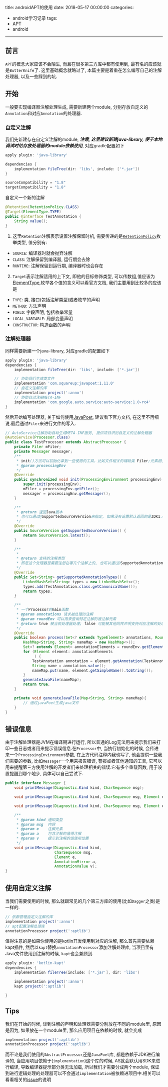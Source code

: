 title: androidAPT的使用
date: 2018-05-17 00:00:00
categories:  
- android学习记录
tags:
- APT
- android
---
## 前言
`APT`的概念大家应该不会陌生, 而且在很多第三方库中都有使用到, 最有名的应该就是`ButterKnife`了. 这里基础概念就略过了, 本篇主要是着重在怎么编写自己的注解处理器, 以及一些踩到的坑.
<!-- more -->
## 开始
一般要实现编译器注解处理生成, 需要新建两个module, 分别存放自定义的`Annotation`和对应`Annotation`的处理器.
### 自定义注解
我们先新建存在自定义注解的module, ***注意, 这里建议新建java-library, 便于本地调试时给存放处理器的module依赖使用***, 对应gradle配置如下
``` groovy
apply plugin: 'java-library'

dependencies {
    implementation fileTree(dir: 'libs', include: ['*.jar'])
}

sourceCompatibility = "1.8"
targetCompatibility = "1.8"

```
自定义一个新的注解
``` java
@Retention(RetentionPolicy.CLASS)
@Target(ElementType.TYPE)
public @interface TestAnnotation {
    String value();
}
```
1. 这里`Retention`注解表示设置注解保留时机, 需要传递的是[`RetentionPolicy`](https://docs.oracle.com/javase/8/docs/api/java/lang/annotation/RetentionPolicy.html)枚举类型, 值分别有:
  - `SOURCE`: 编译器时就会抛弃注解
  - `CLASS`: 注解保留到编译器, 运行期会去除
  - `RUNTIME`: 注解保留到运行期, 编译器时也会存在
2. `Target`表示注解适用的上下文, 即他的目标修饰类型, 可以传数组,值应该为[ElementType](https://docs.oracle.com/javase/8/docs/api/java/lang/annotation/ElementType.html),枚举各个值的含义可以看官方文档, 我们主要用到比较多的应该是
  - `TYPE`: 类, 接口(包括注解类型)或者枚举的声明
  - `METHOD`: 方法声明
  - `FIELD`: 字段声明, 包括枚举常量
  - `LOCAL_VARIABLE`: 局部变量声明
  - `CONSTRUCTOR`: 构造函数的声明

### 注解处理器
同样需要新建一个java-library, 对应gradle的配置如下
``` groovy
apply plugin: 'java-library'
dependencies {
    implementation fileTree(dir: 'libs', include: ['*.jar'])

    // 协助我们生成类文件
    implementation 'com.squareup:javapoet:1.11.0'
    // 自定义注解的库
    implementation project(':anno')
    // 协助自动注册META-INF
    implementation 'com.google.auto.service:auto-service:1.0-rc4'
}
```
然后开始编写处理器, 关于如何使用[JavaPoet](https://github.com/square/javapoet), 建议看下官方文档, 在这里不再细说.最后通过`Filer`来进行文件的写入.
``` java
// AutoService注解协助自动生成META-INF服务, 提供项目识别自定义的注解处理器
@AutoService(Processor.class)
public class TestProcessor extends AbstractProcessor {
    private Filer mFiler;
    private Messager messager;
    /**
     * init()方法可以初始化拿到一些使用的工具，比如文件相关的辅助类 Filer;元素相关的辅助类Elements;日志相关的辅助类Messager;
     * @param processingEnv
     */
    @Override
    public synchronized void init(ProcessingEnvironment processingEnv) {
        super.init(processingEnv);
        mFiler = processingEnv.getFiler();
        messager = processingEnv.getMessager();
    }

    /**
     * @return 返回Java版本
     * 也可以通过@SupportedSourceVersion来指定, 如果没有设置默认返回的是JDK1.6版本
     */
    @Override
    public SourceVersion getSupportedSourceVersion() {
        return SourceVersion.latest();
    }

    /**
     *
     * @return 支持的注解类型
     * 即是这个处理器是需要注册在哪几个注解上的, 也可以通过@SupportedAnnotationTypes来指定
     */
    @Override
    public Set<String> getSupportedAnnotationTypes() {
        LinkedHashSet<String> types = new LinkedHashSet<>();
        types.add(TestAnnotation.class.getCanonicalName());
        return types;
    }

    /**
     * 一个Processor的main函数
     * @param annotations 请求被处理的注解
     * @param roundEnv 可以用来查询特定注解的被注解元素
     * @return true 被当前处理器处理; false 可能被其他同样声明支持对应注解的处理器用来处理
     */
    @Override
    public boolean process(Set<? extends TypeElement> annotations, RoundEnvironment roundEnv) {
        HashMap<String, String> nameMap = new HashMap<>();
        Set<? extends Element> annotationElements = roundEnv.getElementsAnnotatedWith(TestAnnotation.class);
        for (Element element: annotationElements
             ) {
            TestAnnotation annotation = element.getAnnotation(TestAnnotation.class);
            String name = annotation.value();
            nameMap.put(name, element.getSimpleName().toString());
        }
        generateJavaFile(nameMap);
        return true;
    }

    private void generateJavaFile(Map<String, String> nameMap){
        // 通过javaPoet生成java文件
    }
}
```
## 错误信息
由于注解处理器是JVM在编译期进行运行, 所以普通的Log无法用来提示我们来打印一些日志或者用来提示错误信息.在`Processor`中, 当执行初始化的时候, 会传进来一个`ProcessingEnvironment`参数, 在上方代码注释内我也写了, 他会提供一些我们需要的参数, 比如`Messager`一个用来报告错误, 警报或者其他通知的工具, 它可以用来提醒第三方使用注解的开发者们来处理相关的错误.它有多个重载函数, 用于设置提醒到哪个地步, 具体可以自己尝试下.
``` java
public interface Messager {
    void printMessage(Diagnostic.Kind kind, CharSequence msg);

    void printMessage(Diagnostic.Kind kind, CharSequence msg, Element e);

    void printMessage(Diagnostic.Kind kind, CharSequence msg, Element e, AnnotationMirror a);

    /**
     * @param kind 通知类型
     * @param msg  内容
     * @param e    注解元素
     * @param a    包含注解的值得注解
     * @param v    提示到注解的值使用位置
     */
    void printMessage(Diagnostic.Kind kind,
                      CharSequence msg,
                      Element e,
                      AnnotationMirror a,
                      AnnotationValue v);
}
```
## 使用自定义注解
当我们需要使用的时候, 那么就跟常见的几个第三方库的使用(比如`Dagger`之类)是一样的.
``` groovy
// 依赖管理自定义注解的库
implementation project(':anno')
// apt配置注解处理库
annotationProcessor project(':aptlib')
```
值得注意的是如果你使用的是kotlin开发使用到对应的注解, 那么首先需要依赖kapt插件, 然后以`kapt`替换`annotationProcessor`添加注解处理库, 当项目里有Java文件使用到注解的时候, `kapt`也会兼顾到.
``` groovy
apply plugin: 'kotlin-kapt'
dependencies {
    implementation fileTree(include: ['*.jar'], dir: 'libs')

    implementation project(':anno')
    kapt project(':aptlib')

}
```
## Tips
我们在开始的时候, 谈到注解的声明和处理器需要分别放在不同的module里, 原因是因为, 如果放在一个module里, 那么应用项目在依赖的时候, 就会变成
``` groovy
implementation project(':aptlib')
annotationProcessor project(':aptlib')
```
而不论是我们使用的`AbstractProcessor`还是`JavaPoet`库, 都是依赖于JDK进行编译的, 当应用项目依赖于(`implementation`)这个库的时候, AS就会默认用SDK来进行编译, 导致编译器提示部分类无法加载, 所以我们才需要分成两个module, 保证到进行逻辑处理的处理器可以不会通过`implementation`被依赖进项目中.相关可以看看相关的[issue](https://issuetracker.google.com/issues/37358824)的说明
